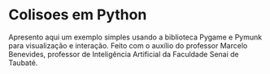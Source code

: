 # Colisoes em Python
Apresento aqui um exemplo simples usando a biblioteca Pygame e Pymunk para visualização e interação. Feito com o auxílio do professor Marcelo Benevides, professor de Inteligência Artificial da Faculdade Senai de Taubaté.
